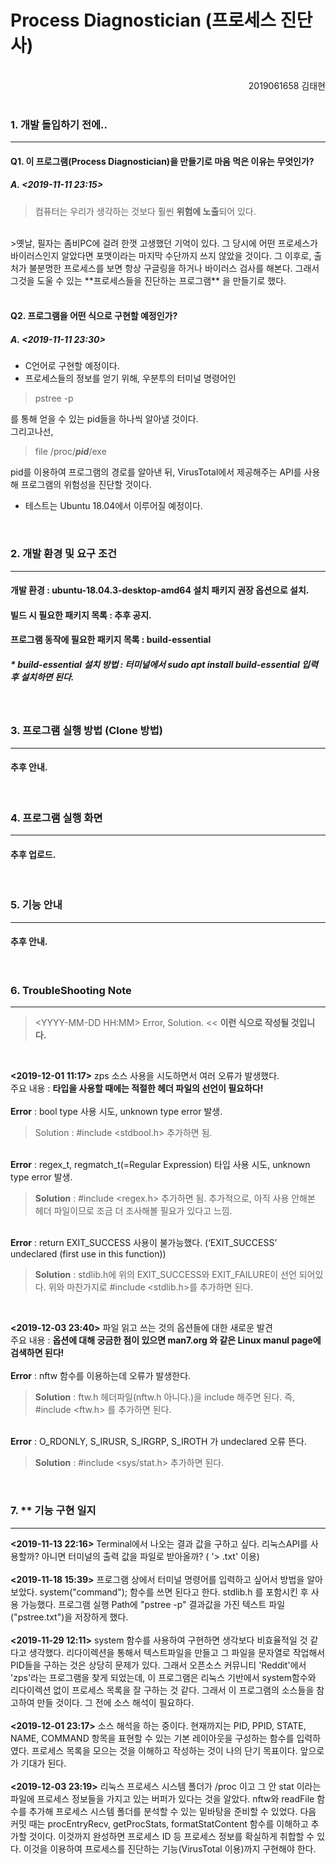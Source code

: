 Process Diagnostician (프로세스 진단사)
=======================================
<br/>

<div style="text-align:right">2019061658 김태현</div>
<br/>

### 1. 개발 돌입하기 전에..
--------------------------
#### Q1. 이 프로그램(Process Diagnostician)을 만들기로 마음 먹은 이유는 무엇인가? 
##### A. <2019-11-11 23:15>
>컴퓨터는 우리가 생각하는 것보다 훨씬 **위험에 노출**되어 있다.
<br/>
>옛날, 필자는 좀비PC에 걸려 한껏 고생했던 기억이 있다. 그 당시에 어떤 프로세스가 바이러스인지 알았다면 포맷이라는 마지막 수단까지 쓰지 않았을 것이다. 그 이후로, 출처가 불분명한 프로세스를 보면 항상 구글링을 하거나 바이러스 검사를 해본다. 그래서 그것을 도울 수 있는 **프로세스들을 진단하는 프로그램** 을 만들기로 했다.<br/>

<br/>

#### Q2. 프로그램을 어떤 식으로 구현할 예정인가?
##### A. <2019-11-11 23:30>
- C언어로 구현할 예정이다.<br/>
- 프로세스들의 정보를 얻기 위해, 우분투의 터미널 명령어인
 >pstree -p

 를 통해 얻을 수 있는 pid들을 하나씩 알아낼 것이다.
 <br/>
 그리고나선,

 >file /proc/***pid***/exe

 pid를 이용하여 프로그램의 경로를 알아낸 뒤, VirusTotal에서 제공해주는 API를 사용해 프로그램의 위험성을 진단할 것이다.
- 테스트는 Ubuntu 18.04에서 이루어질 예정이다.

<br/>

### 2. 개발 환경 및 요구 조건
---------------------------
#### 개발 환경 : ubuntu-18.04.3-desktop-amd64 설치 패키지 권장 옵션으로 설치.
#### 빌드 시 필요한 패키지 목록 : 추후 공지.
#### 프로그램 동작에 필요한 패키지 목록 : build-essential
##### * build-essential 설치 방법 : 터미널에서 sudo apt install build-essential 입력 후 설치하면 된다.

<br/>

### 3. 프로그램 실행 방법 (Clone 방법)
--------------------------------------------
#### 추후 안내.

<br/>

### 4. 프로그램 실행 화면
------------------------
#### 추후 업로드.

<br/>

### 5. 기능 안내
------------------
#### 추후 안내.

<br/>

### 6. TroubleShooting Note
------------------------------
>\<YYYY-MM-DD HH:MM\> Error, Solution. \<\< **이런 식으로 작성될 것입니다.**

<br/>

**\<2019-12-01 11:17\>** 
zps 소스 사용을 시도하면서 여러 오류가 발생했다. 
<br/>
주요 내용 : **타입을 사용할 때에는 적절한 헤더 파일의 선언이 필요하다!**
<br/>
<br/>**Error** : bool type 사용 시도, unknown type error 발생.
> Solution : #include <stdbool.h> 추가하면 됨.

<br/>**Error** : regex_t, regmatch_t(=Regular Expression) 타입 사용 시도, unknown type error 발생.
<br/>
> **Solution** : #include <regex.h> 추가하면 됨. 추가적으로, 아직 사용 안해본 헤더 파일이므로 조금 더 조사해볼 필요가 있다고 느낌.

<br/>**Error** : return EXIT_SUCCESS 사용이 불가능했다. (‘EXIT_SUCCESS’ undeclared (first use in this function))
<br/>
> **Solution** : stdlib.h에 위의 EXIT_SUCCESS와 EXIT_FAILURE이 선언 되어있다. 위와 마찬가지로 #include <stdlib.h>를 추가하면 된다.

<br/>

**\<2019-12-03 23:40\>** 
파일 읽고 쓰는 것의 옵션들에 대한 새로운 발견
<br/>
주요 내용 : **옵션에 대해 궁금한 점이 있으면 man7.org 와 같은 Linux manul page에 검색하면 된다!**
<br/>
<br/>**Error** : nftw 함수를 이용하는데 오류가 발생한다.
<br/>
> **Solution** : ftw.h 헤더파일(nftw.h 아니다.)을 include 해주면 된다. 즉, #include <ftw.h> 를 추가하면 된다.

<br/>**Error** : O_RDONLY, S_IRUSR, S_IRGRP, S_IROTH 가 undeclared 오류 뜬다.
<br/>
> **Solution** : #include <sys/stat.h> 추가하면 된다.

<br/>

### 7. ** 기능 구현 일지
--------------------------
**\<2019-11-13 22:16\>** Terminal에서 나오는 결과 값을 구하고 싶다. 리눅스API를 사용할까? 아니면 터미널의 출력 값을 파일로 받아올까? ( '> .txt' 이용)
<br/>
<br/>
**\<2019-11-18 15:39\>** 프로그램 상에서 터미널 명령어를 입력하고 싶어서 방법을 알아보았다. system("command"); 함수를 쓰면 된다고 한다. stdlib.h 를 포함시킨 후 사용 가능했다. 프로그램 실행 Path에 "pstree -p" 결과값을 가진 텍스트 파일("pstree.txt")을 저장하게 했다. 
<br/>
<br/>
**\<2019-11-29 12:11\>** system 함수를 사용하여 구현하면 생각보다 비효율적일 것 같다고 생각했다. 리다이렉션을 통해서 텍스트파일을 만들고 그 파일을 문자열로 작업해서 PID들을 구하는 것은 상당히 문제가 있다. 그래서 오픈소스 커뮤니티 'Reddit'에서 'zps'라는 프로그램을 찾게 되었는데, 이 프로그램은 리눅스 기반에서 system함수와 리다이렉션 없이 프로세스 목록을 잘 구하는 것 같다. 그래서 이 프로그램의 소스들을 참고하여 만들 것이다. 그 전에 소스 해석이 필요하다.
<br/>
<br/>
**\<2019-12-01 23:17\>** 소스 해석을 하는 중이다. 현재까지는 PID, PPID, STATE, NAME, COMMAND 항목을 표현할 수 있는 기본 레이아웃을 구성하는 함수를 입력하였다. 프로세스 목록을 모으는 것을 이해하고 작성하는 것이 나의 단기 목표이다. 앞으로가 기대가 된다.
<br/>
<br/>
**\<2019-12-03 23:19\>** 리눅스 프로세스 시스템 폴더가 /proc 이고 그 안 stat 이라는 파일에 프로세스 정보들을 가지고 있는 버퍼가 있다는 것을 알았다. nftw와 readFile 함수를 추가해 프로세스 시스템 폴더를 분석할 수 있는 밑바탕을 준비할 수 있었다. 다음 커밋 때는 procEntryRecv, getProcStats, formatStatContent 함수를 이해하고 추가할 것이다. 이것까지 완성하면 프로세스 ID 등 프로세스 정보를 확실하게 취합할 수 있다. 이것을 이용하여 프로세스를 진단하는 기능(VirusTotal 이용)까지 구현해야 한다.
